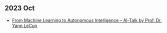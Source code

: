 ## 2023 Oct

* [From Machine Learning to Autonomous Intelligence – AI-Talk by Prof. Dr. Yann LeCun](https://www.youtube.com/watch?v=pd0JmT6rYcI)
